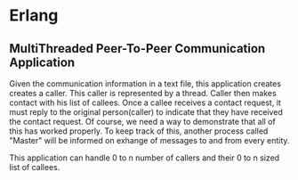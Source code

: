 # Erlang
## MultiThreaded Peer-To-Peer Communication Application

Given the communication information in a text file, this application creates creates a caller.
This caller is represented by a thread. Caller then makes contact with his list of callees.
Once a callee receives a contact request, it must reply to the original person(caller) to indicate that
they have received the contact request.
Of course, we need a way to demonstrate that all of this has worked properly. To keep track of this,
another process called "Master" will be informed on exhange of messages to and from every entity.

This application can handle 0 to n number of callers and their 0 to n sized list of callees.
